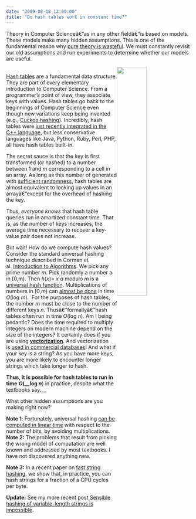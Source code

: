 ```yaml
---
date: "2009-08-18 12:00:00"
title: "Do hash tables work in constant time?"
---
```




Theory in Computer Scienceâ€”as in any other fieldâ€”is based on models. These models make many hidden assumptions. This is one of the fundamental reason why [pure theory is wasteful](/lemire/blog/2008/06/05/why-pure-theory-is-wasteful/). We must constantly revisit our old assumptions and run experiments to determine whether our models are useful.

<img decoding="async" style="float: right; width: 40%;" src="https://upload.wikimedia.org/wikipedia/commons/thumb/7/7d/Hash_table_3_1_1_0_1_0_0_SP.svg/315px-Hash_table_3_1_1_0_1_0_0_SP.svg.png" alt /><br/>
[Hash tables](https://en.wikipedia.org/wiki/Hash_table) are a fundamental data structure. They are part of every elementary introduction to Computer Science. From a programmer&rsquo;s point of view, they associate keys with values. Hash tables go back to the beginnings of Computer Science even though new variations keep being invented (e.g.,&nbsp;[Cuckoo hashing](https://en.wikipedia.org/wiki/Cuckoo_hashing)).&nbsp;Incredibly, hash tables were [just recently integrated in the C++ language](https://en.wikipedia.org/wiki/Unordered_map_(C%2B%2B_class)), but less conservative languages like Java, Python, Ruby, Perl, PHP, all have hash tables built-in.

The secret sauce is that the key is first transformed (or hashed) to a number between 1 and _m_ corresponding to a cell in an array. As long as this number of generated with [sufficient randomness](https://en.wikipedia.org/wiki/Universal_hashing), hash tables are almost equivalent to looking up values in an arrayâ€”except for the overhead of hashing the key.

Thus, <em>everyone knows</em> that hash table queries run in amortized constant time. That is, as the number of keys increases, the average time necessary to recover a key-value pair does not increase.

But wait! How do we compute hash values? Consider the standard universal hashing technique described in Corman et al.&nbsp;[Introduction to Algorithms](https://www.amazon.com/Introduction-Algorithms-Second-Thomas-Cormen/dp/0262032937). We pick any prime number <em>m</em>. Pick randomly a number a in [0,m). Then <em>h</em>(<em>x</em>)= _x_ <em>a</em> modulo <em>m </em>is a [universal hash function](https://en.wikipedia.org/wiki/Universal_hashing). Multiplications of numbers in [0,<em>m</em>) can [almost be done](https://en.wikipedia.org/wiki/F%C3%BCrer%27s_algorithm) in time <em>O</em>(log <em>m</em>). &nbsp;For the purposes of hash tables, the number _m_ must be close to the number of different keys <em>n</em>. Thusâ€”formallyâ€”hash tables often run in time <em>O</em>(log <em>n</em>).
Am I being pedantic? Does the time required to multiply integers on modern machine depend on the size of the integers? It certainly does if you are using&nbsp;__[vectorization](https://en.wikipedia.org/wiki/Vectorization_(computer_science))__. And vectorization is&nbsp;[used in commercial databases](http://www.dbms2.com/2009/08/04/vectorwise-ingres-and-monetdb/)!
And what if your key is a string? As you have more keys, you are more likely to encounter longer strings which take longer to hash.

__Thus, it is possible for hash tables to run in time__ <em>__O__</em>__(____log__ <em>__n__</em>__) in practice, despite what the textbooks say.__

What other hidden assumptions are you making right now?

__Note 1__: Fortunately, universal hashing&nbsp;[can be computed in linear time](http://arxiv.org/abs/0705.4676) with respect to the number of bits, by avoiding multiplications.
__Note 2:__ The problems that result from picking the wrong model of computation are well known and addressed by most textbooks. I have not discovered anything new.

__Note 3:__ In a recent paper on [fast string hashing](http://arxiv.org/abs/1202.4961), we show that, in practice, you can hash strings for a fraction of a CPU cycles per byte.

__Update:__ See my more recent post [Sensible hashing of variable-length strings is impossible](/lemire/blog/2009/10/02/sensible-hashing-of-variable-length-strings-is-impossible/).

